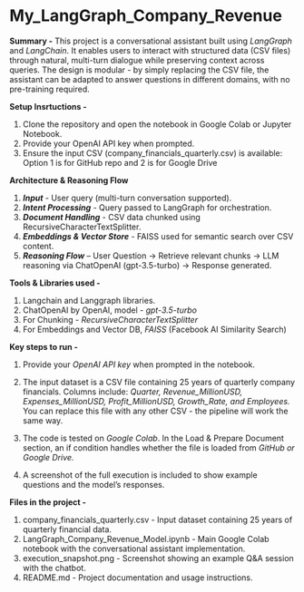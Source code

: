 # My_LangGraph_Company_Revenue
**Summary -**
This project is a conversational assistant built using _LangGraph_ and _LangChain_. It enables users to interact with structured data (CSV files) through natural, multi-turn dialogue while preserving context across queries. The design is modular - by simply replacing the CSV file, the assistant can be adapted to answer questions in different domains, with no pre-training required.


**Setup Insrtuctions -**
1. Clone the repository and open the notebook in Google Colab or Jupyter Notebook.
2. Provide your OpenAI API key when prompted.
3. Ensure the input CSV (company_financials_quarterly.csv) is available: Option 1 is for GitHub repo and 2 is for Google Drive
   
**Architecture & Reasoning Flow**
1. **_Input_** - User query (multi-turn conversation supported).
2. **_Intent Processing_** - Query passed to LangGraph for orchestration.
3. **_Document Handling_** - CSV data chunked using RecursiveCharacterTextSplitter.
4. **_Embeddings & Vector Store_** - FAISS used for semantic search over CSV content.
5. **_Reasoning Flow_** – User Question → Retrieve relevant chunks → LLM reasoning via ChatOpenAI (gpt-3.5-turbo) → Response generated.


**Tools & Libraries used -**
1. Langchain and Langgraph libraries.
2. ChatOpenAI by OpenAI, model - _gpt-3.5-turbo_
3. For Chunking - _RecursiveCharacterTextSplitter_
4. For Embeddings and Vector DB, _FAISS_ (Facebook AI Similarity Search)


**Key steps to run -**
1. Provide your _OpenAI API key_ when prompted in the notebook.

2. The input dataset is a CSV file containing 25 years of quarterly company financials.
   Columns include: _Quarter, Revenue_MillionUSD, Expenses_MillionUSD, Profit_MillionUSD, Growth_Rate, and Employees._
   You can replace this file with any other CSV - the pipeline will work the same way.

3. The code is tested on _Google Colab_. In the Load & Prepare Document section, an if condition handles whether the file is loaded from _GitHub or Google Drive._

4. A screenshot of the full execution is included to show example questions and the model’s responses.

**Files in the project -**
1. company_financials_quarterly.csv - Input dataset containing 25 years of quarterly financial data.
2. LangGraph_Company_Revenue_Model.ipynb - Main Google Colab notebook with the conversational assistant implementation.
3. execution_snapshot.png - Screenshot showing an example Q&A session with the chatbot.
4. README.md - Project documentation and usage instructions.
